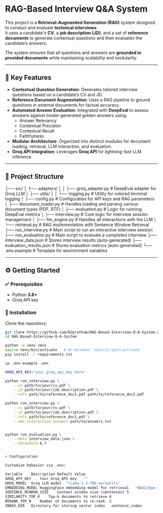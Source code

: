 # RAG-Based Interview Q&A System

This project is a **Retrieval-Augmented Generation (RAG)** system designed to conduct and evaluate **technical interviews**.  
It uses a candidate's **CV**, a **job description (JD)**, and a set of **reference documents** to generate contextual questions and then evaluates the candidate’s answers.  

The system ensures that all questions and answers are **grounded in provided documents** while maintaining scalability and modularity.

---

## 🚀 Key Features

- **Contextual Question Generation**: Generates tailored interview questions based on a candidate’s CV and JD.
- **Reference Document Augmentation**: Uses a RAG pipeline to ground questions in external documents for factual accuracy.
- **Automated Answer Evaluation**: Integrated with **DeepEval** to assess answers against model-generated golden answers using:
  - Answer Relevancy
  - Contextual Precision
  - Contextual Recall
  - Faithfulness
- **Modular Architecture**: Organized into distinct modules for document loading, retrieval, LLM interaction, and evaluation.
- **Groq API Integration**: Leverages **Groq API** for lightning-fast LLM inference.

---

## 📂 Project Structure

├── src/
│ ├── adapters/
│ │ ├── groq_adapter.py # DeepEval adapter for Groq LLM
│ ├── utils/
│ │ └── logging.py # Utility for colored terminal logging
│ ├── config.py # Configuration for API keys and RAG parameters
│ ├── document_loader.py # Handles loading and parsing various document types (PDF, RTF)
│ ├── evaluation.py # Logic for running DeepEval metrics
│ ├── interview.py # Core logic for interview session management
│ ├── llm_engine.py # Handles all interactions with the LLM
│ └── retrieval.py # RAG implementation with Sentence Window Retrieval
├── run_interview.py # Main script to run an interactive interview session
├── run_evaluation.py # Main script to evaluate a completed interview
├── interview_data.json # Stores interview results (auto-generated)
├── evaluation_results.json # Stores evaluation metrics (auto-generated)
└── .env.example # Template for environment variables



---

## ⚙️ Getting Started

### ✅ Prerequisites
- Python **3.8+**
- Groq API key

### 🔧 Installation

Clone the repository:
```bash
git clone https://github.com/02pratham/RAG-Based-Interview-Q-A-System.git
cd RAG-Based-Interview-Q-A-System

python -m venv venv
source venv/bin/activate   # On Windows: venv\Scripts\activate
pip install -r requirements.txt

cp .env.example .env

GROQ_API_KEY="your_groq_api_key_here"

python run_interview.py \
    --cv path/to/your/cv.pdf \
    --jd path/to/your/job_description.pdf \
    --refs path/to/reference_doc1.pdf path/to/reference_doc2.pdf

python run_interview.py \
    --cv path/to/your/cv.pdf \
    --jd path/to/your/job_description.pdf \
    --refs path/to/reference_doc1.pdf \
    --non_interactive_answers path/to/answers.txt


python run_evaluation.py \
    --data interview_data.json \
    --threshold 0.7


⚡ Configuration

Customize behavior via .env:

Variable	Description	Default Value
GROQ_API_KEY	Your Groq API key	""
GROQ_MODEL	Groq LLM model	"llama-3.3-70b-versatile"
EMBEDDING_MODEL	HuggingFace embedding model for retrieval	"BAAI/bge-small-en-v1.5"
SENTENCE_WINDOW_SIZE	Context window size (sentences)	5
SIMILARITY_TOP_K	Top-k documents to retrieve	6
RERANK_TOP_N	Number of documents to re-rank	2
INDEX_DIR	Directory for storing vector index	.sentence_index

